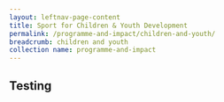 ```yaml
---
layout: leftnav-page-content
title: Sport for Children & Youth Development
permalink: /programme-and-impact/children-and-youth/
breadcrumb: children and youth
collection name: programme-and-impact
---
```


## Testing
